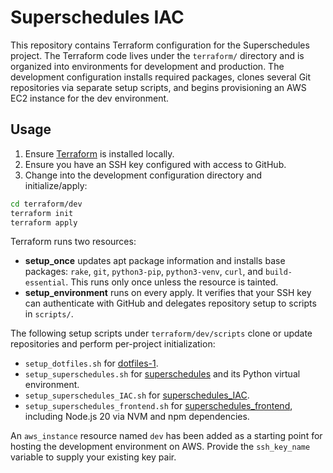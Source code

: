 # Superschedules IAC

This repository contains Terraform configuration for the Superschedules project. The Terraform code lives under the `terraform/`
directory and is organized into environments for development and production. The development configuration installs required packages,
clones several Git repositories via separate setup scripts, and begins provisioning an AWS EC2 instance for the dev environment.

## Usage

1. Ensure [Terraform](https://developer.hashicorp.com/terraform/install) is installed locally.
2. Ensure you have an SSH key configured with access to GitHub.
3. Change into the development configuration directory and initialize/apply:

```sh
cd terraform/dev
terraform init
terraform apply
```

Terraform runs two resources:

- **setup_once** updates apt package information and installs base packages: `rake`, `git`, `python3-pip`, `python3-venv`, `curl`, and `build-essential`. This runs only once unless the resource is tainted.
- **setup_environment** runs on every apply. It verifies that your SSH key can authenticate with GitHub and delegates repository setup to scripts in `scripts/`.

The following setup scripts under `terraform/dev/scripts` clone or update repositories and perform per-project initialization:

- `setup_dotfiles.sh` for [dotfiles-1](https://github.com/gkirkpatrick/dotfiles-1).
- `setup_superschedules.sh` for [superschedules](https://github.com/gkirkpatrick/superschedules) and its Python virtual environment.
- `setup_superschedules_IAC.sh` for [superschedules_IAC](https://github.com/gkirkpatrick/superschedules_IAC).
- `setup_superschedules_frontend.sh` for [superschedules_frontend](https://github.com/gkirkpatrick/superschedules_frontend), including Node.js 20 via NVM and npm dependencies.

An `aws_instance` resource named `dev` has been added as a starting point for hosting the development environment on AWS. Provide the `ssh_key_name` variable to supply your existing key pair.
